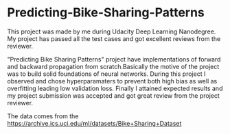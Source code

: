 # Predicting-Bike-Sharing-Patterns
This project was made by me during Udacity Deep Learning Nanodegree. My project has passed all the test cases and got excellent reviews from the reviewer.

"Predicting Bike Sharing Patterns" project have implementations of forward and backward propagation from scratch.Basically the motive of the project was to build solid foundations of neural networks.
During this project I observed and chose hyperparamaters to prevent both high bias as well as overfitting leading low validation loss.
Finally I attained expected results and my project submission was accepted and got great review from the project reviewer.

The data comes from the https://archive.ics.uci.edu/ml/datasets/Bike+Sharing+Dataset
